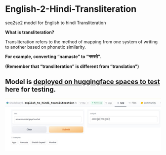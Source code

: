 # English-2-Hindi-Transliteration
seq2se2 model for English to hindi Transliteration

**What is transliteration?**

Transliteration refers to the method of mapping from one system of writing to another based on phonetic similarity.

**For example, converting “namaste” to “नमस्ते”.**

**(Remember that “transliteration” is different from “translation”)**

## Model is [deployed on huggingface spaces to test](https://huggingface.co/spaces/shadabsayd/english_to_hindi_transliteration) here for testing.
![img](https://github.com/shadab4150/English-2-Hindi-Transliteration/blob/main/e_h_translit.jpg)
